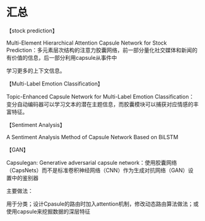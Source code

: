 # 汇总

【stock prediction】

Multi-Element Hierarchical Attention Capsule Network for Stock Prediction：多元素层次结构的注意力胶囊网络，前一部分量化社交媒体和新闻的有价值的信息，后一部分利用capsule从事件中

学习更多的上下文信息。

【Multi-Label Emotion Classification】

Topic-Enhanced Capsule Network for Multi-Label Emotion Classification：变分自动编码器可以学习文本的潜在主题信息，而胶囊模块可以捕获对应情感的丰富特征。

【Sentiment Analysis】

A Sentiment Analysis Method of Capsule Network Based on BiLSTM

【GAN】

Capsulegan: Generative adversarial capsule network：使用胶囊网络（CapsNets）而不是标准卷积神经网络（CNN）作为生成对抗网络（GAN）设置中的鉴别器





主要做法：

用于分类；设计Cpasule的路由时加入attention机制，修改动态路由算法做法；或使用capsule来挖掘数据的深层特征